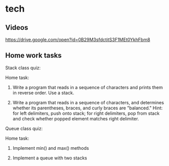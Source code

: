 # tech


## Videos

https://drive.google.com/open?id=0B29M3sfdctitS3F1MEt0YkhFbm8

## Home work tasks

Stack class quiz:

Home task:

1.	Write a program that reads in a sequence of characters and prints them in reverse order.  Use a stack.

2.	Write a program that reads in a sequence of characters, and determines whether its parentheses, braces, and curly braces are "balanced."  Hint: for left delimiters, push onto stack; for right delimiters, pop from stack and check whether popped element matches right delimiter.

Queue class quiz:

Home task:

1.	Implement min() and max() methods

2.	Implement a queue with two stacks

